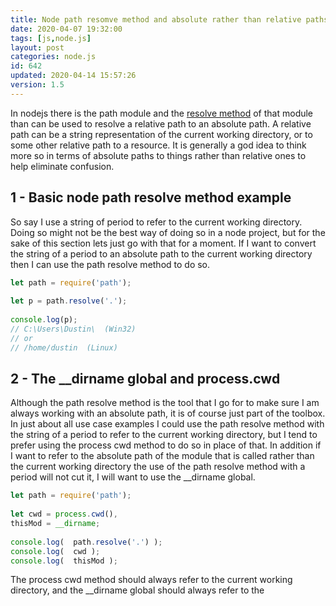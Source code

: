 ```yaml
---
title: Node path resomve method and absolute rather than relative paths
date: 2020-04-07 19:32:00
tags: [js,node.js]
layout: post
categories: node.js
id: 642
updated: 2020-04-14 15:57:26
version: 1.5
---
```


In nodejs there is the path module and the [resolve method](https://nodejs.org/api/path.html#path_path_resolve_paths) of that module than can be used to resolve a relative path to an absolute path. A relative path can be a string representation of the current working directory, or to some other relative path to a resource. It is generally a god idea to think more so in terms of absolute paths to things rather than relative ones to help eliminate confusion.

<!-- more -->

## 1 - Basic node path resolve method example

So say I use a string of period to refer to the current working directory. Doing so might not be the best way of doing so in a node project, but for the sake of this section lets just go with that for a moment. If I want to convert the string of a period to an absolute path to the current working directory then I can use the path resolve method to do so.

```js
let path = require('path');
 
let p = path.resolve('.');
 
console.log(p);
// C:\Users\Dustin\  (Win32)
// or
// /home/dustin  (Linux)
```

## 2 - The __dirname global and process.cwd

Although the path resolve method is the tool that I go for to make sure I am always working with an absolute path, it is of course just part of the toolbox. In just about all use case examples I could use the path resolve method with the string of a period to refer to the current working directory, but I tend to prefer using the process cwd method to do so in place of that. In addition if I want to refer to the absolute path of the module that is called rather than the current working directory the use of the path resolve method with a period will not cut it, I will want to use the \_\_dirname global.

```js
let path = require('path');
 
let cwd = process.cwd(),
thisMod = __dirname;
 
console.log(  path.resolve('.') );
console.log(  cwd );
console.log(  thisMod );
```

The process cwd method should always refer to the current working directory, and the \_\_dirname global should always refer to the 